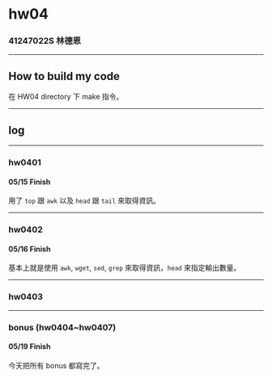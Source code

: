 hw04
===

### 41247022S 林德恩

---

## How to build my code
在 HW04 directory 下 make 指令。

---

## log

---

### hw0401

#### 05/15 Finish
用了 `top` 跟 `awk` 以及 `head` 跟 `tail` 來取得資訊。

----

### hw0402

#### 05/16 Finish
基本上就是使用 `awk`, `wget`, `sed`, `grep` 來取得資訊，`head` 來指定輸出數量。

----

### hw0403

----

### bonus (hw0404~hw0407)

#### 05/19 Finish
今天把所有 bonus 都寫完了。